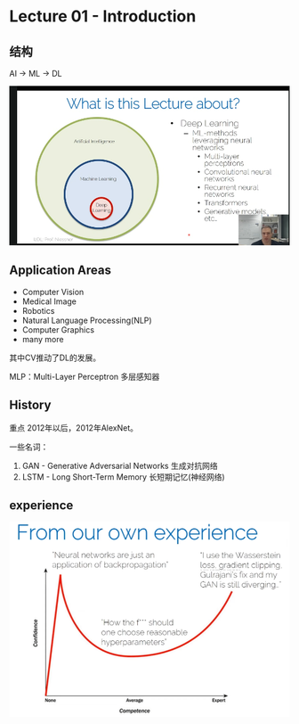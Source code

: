 # Lecture 01 - Introduction

## 结构
AI -> ML -> DL

![alt text](_attachments/Lecture1-Introduction/image.png)

## Application Areas
- Computer Vision
- Medical Image
- Robotics
- Natural Language Processing(NLP)
- Computer Graphics
- many more

其中CV推动了DL的发展。

MLP：Multi-Layer Perceptron 多层感知器

## History
重点 2012年以后，2012年AlexNet。

一些名词：
1. GAN - Generative Adversarial Networks 生成对抗网络
2. LSTM - Long Short-Term Memory 长短期记忆(神经网络)

## experience

![alt text](_attachments/Lecture1-Introduction/image-1.png)
